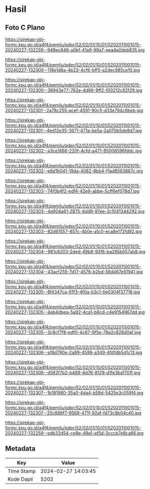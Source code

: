 # Hasil

## Foto C Plano

https://sirekap-obj-formc.kpu.go.id/a4f4/pemilu/pdpr/52/02/01/10/01/5202011001015-20240227-132259--949ec848-a0bf-41a9-99a7-eea4a0deb835.jpg

https://sirekap-obj-formc.kpu.go.id/a4f4/pemilu/pdpr/52/02/01/10/01/5202011001015-20240227-132300--118e1d8a-4b23-4cf6-bff5-a2dec985ce10.jpg

https://sirekap-obj-formc.kpu.go.id/a4f4/pemilu/pdpr/52/02/01/10/01/5202011001015-20240227-132300--38943e77-762e-4d66-9ff2-f00212c82f29.jpg

https://sirekap-obj-formc.kpu.go.id/a4f4/pemilu/pdpr/52/02/01/10/01/5202011001015-20240227-132301--2a78c255-acef-4591-90c5-d33e794c6beb.jpg

https://sirekap-obj-formc.kpu.go.id/a4f4/pemilu/pdpr/52/02/01/10/01/5202011001015-20240227-132301--4ed12e35-3671-471a-be5a-2a070b5de8d7.jpg

https://sirekap-obj-formc.kpu.go.id/a4f4/pemilu/pdpr/52/02/01/10/01/5202011001015-20240227-132302--a3ce1886-220f-4cfd-a471-85006596fddc.jpg

https://sirekap-obj-formc.kpu.go.id/a4f4/pemilu/pdpr/52/02/01/10/01/5202011001015-20240227-132302--e8d1b041-19da-4082-8bb4-f1ad8563867c.jpg

https://sirekap-obj-formc.kpu.go.id/a4f4/pemilu/pdpr/52/02/01/10/01/5202011001015-20240227-132303--74f0b4f2-edf4-42e9-abbe-5cff6ef078d7.jpg

https://sirekap-obj-formc.kpu.go.id/a4f4/pemilu/pdpr/52/02/01/10/01/5202011001015-20240227-132303--4a904a61-2875-4dd9-97ee-3c1041344292.jpg

https://sirekap-obj-formc.kpu.go.id/a4f4/pemilu/pdpr/52/02/01/10/01/5202011001015-20240227-132303--82d61557-857c-4b0e-a1c0-eca8e172fd92.jpg

https://sirekap-obj-formc.kpu.go.id/a4f4/pemilu/pdpr/52/02/01/10/01/5202011001015-20240227-132304--961c8203-2ded-49b8-93f6-ba265b557ab8.jpg

https://sirekap-obj-formc.kpu.go.id/a4f4/pemilu/pdpr/52/02/01/10/01/5202011001015-20240227-132304--43acf255-7d17-4576-b2bd-56d467e51941.jpg

https://sirekap-obj-formc.kpu.go.id/a4f4/pemilu/pdpr/52/02/01/10/01/5202011001015-20240227-132305--8f4347ca-61f3-4f0a-b3c1-6e0304f37718.jpg

https://sirekap-obj-formc.kpu.go.id/a4f4/pemilu/pdpr/52/02/01/10/01/5202011001015-20240227-132305--4ab4dbea-5a92-4ca1-b8cd-c4e9154967dd.jpg

https://sirekap-obj-formc.kpu.go.id/a4f4/pemilu/pdpr/52/02/01/10/01/5202011001015-20240227-132305--3c8cf7f8-edf0-4c87-9f5e-78e2c828d0af.jpg

https://sirekap-obj-formc.kpu.go.id/a4f4/pemilu/pdpr/52/02/01/10/01/5202011001015-20240227-132306--a19d790e-2a89-4599-a349-4fd1db5d1c13.jpg

https://sirekap-obj-formc.kpu.go.id/a4f4/pemilu/pdpr/52/02/01/10/01/5202011001015-20240227-132306--d582f7b2-b489-4d76-8129-d1fe3ba1701f.jpg

https://sirekap-obj-formc.kpu.go.id/a4f4/pemilu/pdpr/52/02/01/10/01/5202011001015-20240227-132307--1b181980-35a0-4da4-b59d-5425e3c059f4.jpg

https://sirekap-obj-formc.kpu.go.id/a4f4/pemilu/pdpr/52/02/01/10/01/5202011001015-20240227-132307--25c888f7-9568-471f-92af-fd73c9b04c40.jpg

https://sirekap-obj-formc.kpu.go.id/a4f4/pemilu/pdpr/52/02/01/10/01/5202011001015-20240227-132259--edb33d54-ce8e-49a1-af5d-3cccb7e8ca66.jpg


## Metadata

| Key        | Value               |
| ---------- | ------------------- |
| Time Stamp | 2024-02-27 14:03:45 |
| Kode Dapil | 5202                |




